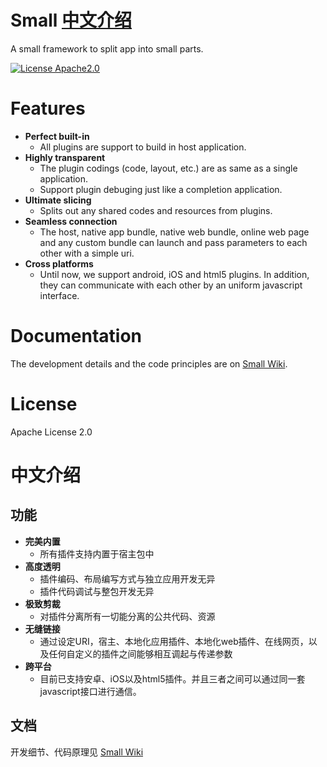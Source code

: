 # Small [中文介绍](#zh_CN)
A small framework to split app into small parts.

[![License Apache2.0](https://img.shields.io/hexpm/l/plug.svg)][license]

# Features
* **Perfect built-in**
  - All plugins are support to build in host application.
* **Highly transparent**
  - The plugin codings (code, layout, etc.) are as same as a single application.
  - Support plugin debuging just like a completion application.
* **Ultimate slicing**
  - Splits out any shared codes and resources from plugins.
* **Seamless connection**
  - The host, native app bundle, native web bundle, online web page and any custom bundle can launch and pass parameters to each other with a simple uri.
* **Cross platforms**
  - Until now, we support android, iOS and html5 plugins. In addition, they can communicate with each other by an uniform javascript interface.

# Documentation
The development details and the code principles are on [Small Wiki][wiki].

# License
Apache License 2.0

# <a name="zh_CN"/>中文介绍
## 功能
* **完美内置**
  - 所有插件支持内置于宿主包中
* **高度透明**
  - 插件编码、布局编写方式与独立应用开发无异
  - 插件代码调试与整包开发无异
* **极致剪裁**
  - 对插件分离所有一切能分离的公共代码、资源
* **无缝链接**
  - 通过设定URI，宿主、本地化应用插件、本地化web插件、在线网页，以及任何自定义的插件之间能够相互调起与传递参数
* **跨平台**
  - 目前已支持安卓、iOS以及html5插件。并且三者之间可以通过同一套javascript接口进行通信。

## 文档
开发细节、代码原理见 [Small Wiki][wiki]

[wiki]: https://github.com/wequick/Small/wiki
[license]: https://raw.githubusercontent.com/wequick/Small/master/LICENSE
